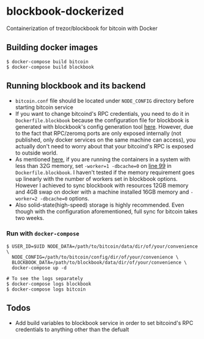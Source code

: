 # blockbook-dockerized

Containerization of trezor/blockbook for bitcoin with Docker

## Building docker images

```shell
$ docker-compose build bitcoin
$ docker-compose build blockbook
```

## Running blockbook and its backend

* `bitcoin.conf` file should be located under `NODE_CONFIG` directory before starting bitcoin service
* If you want to change bitcoind's RPC credentials, you need to do it in `Dockerfile.blockbook` because the configuration file for blockbook is generated with blockbook's config generation tool [here](https://github.com/psychoplasma/blockbook-docker/blob/main/Dockerfile.blockbook#L99). However, due to the fact that RPC/zeromq ports are only exposed internally (not published, only docker services on the same machine can access), you actually don't need to worry about that your bitcoind's RPC is exposed to outside world.
* As mentioned [here](https://github.com/trezor/blockbook#common-issues-when-running-blockbook-or-implementing-additional-coins), if you are running the containers in a system with less than 32G memory, set `-worker=1 -dbcache=0` on [line 99](https://github.com/psychoplasma/blockbook-docker/blob/main/docker-compose.yml#L42) in `Dockerfile.blockbook`. I haven't tested if the memory requirement goes up linearly with the number of workers set in blockbook options. However I achieved to sync blockbook with resources 12GB memory and 4GB swap on docker with a machine installed 16GB memory and `-worker=2 -dbcache=0` options.
* Also solid-state(high-speed) storage is highly recommended. Even though with the configuration aforementioned, full sync for bitcoin takes two weeks.

### Run with `docker-compose`

```shell
$ USER_ID=$UID NODE_DATA=/path/to/bitcoin/data/dir/of/your/convenience \
  NODE_CONFIG=/path/to/bitcoin/config/dir/of/your/convenience \
  BLOCKBOOK_DATA=/path/to/blockbook/data/dir/of/your/convenience \ 
  docker-compose up -d

# To see the logs separately
$ docker-compose logs blockbook
$ docker-compose logs bitcoin
```

## Todos

* Add build variables to blockbook service in order to set bitcoind's RPC credentials to anything other than the defualt
